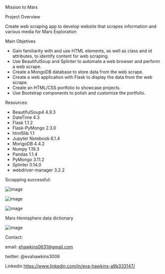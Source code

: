 Mission to Mars


Project Overview


Create web scraping app to develop website that scrapes information and various media for Mars Exploration

Main Objetives

* Gain familiarity with and use HTML elements, as well as class and id attributes, to     identify content for web scraping.
* Use BeautifulSoup and Splinter to automate a web browser and perform a web scrape.
* Create a MongoDB database to store data from the web scrape.
* Create a web application with Flask to display the data from the web scrape.
* Create an HTML/CSS portfolio to showcase projects.
* Use Bootstrap components to polish and customize the portfolio.

Resources:

* BeautifulSoup4 4.9.3
* DateTime 4.3
* Flask 1.1.2
* Flask-PyMongo 2.3.0
* html5lib 1.1
* Jupyter Notebook 6.1.4
* MongoDB 4.4.2
* Numpy 1.19.3
* Pandas 1.1.4
* PyMongo 3.11.2
* Splinter 0.14.0
* webdriver-manager 3.2.2


Scrapping successful: 


![image](https://user-images.githubusercontent.com/101227930/181645059-3d6ac459-d119-4e6d-a7b7-247eec231292.png)

![image](https://user-images.githubusercontent.com/101227930/181645092-fc269c2e-aea8-4b94-862e-e01386cdbb4f.png)

![image](https://user-images.githubusercontent.com/101227930/181645125-e3339400-7049-4c2c-a45b-03ed206b3ace.png)



Mars Hemisphere data dictionary

![image](https://user-images.githubusercontent.com/101227930/181645159-be9c7a10-25a2-4657-a82e-0323fba71762.png)




Contact:

email: ehawkins0631@gmail.com

twitter: @evahawkins3006

Linkedin https://www.linkedin.com/in/eva-hawkins-a9b333147/



